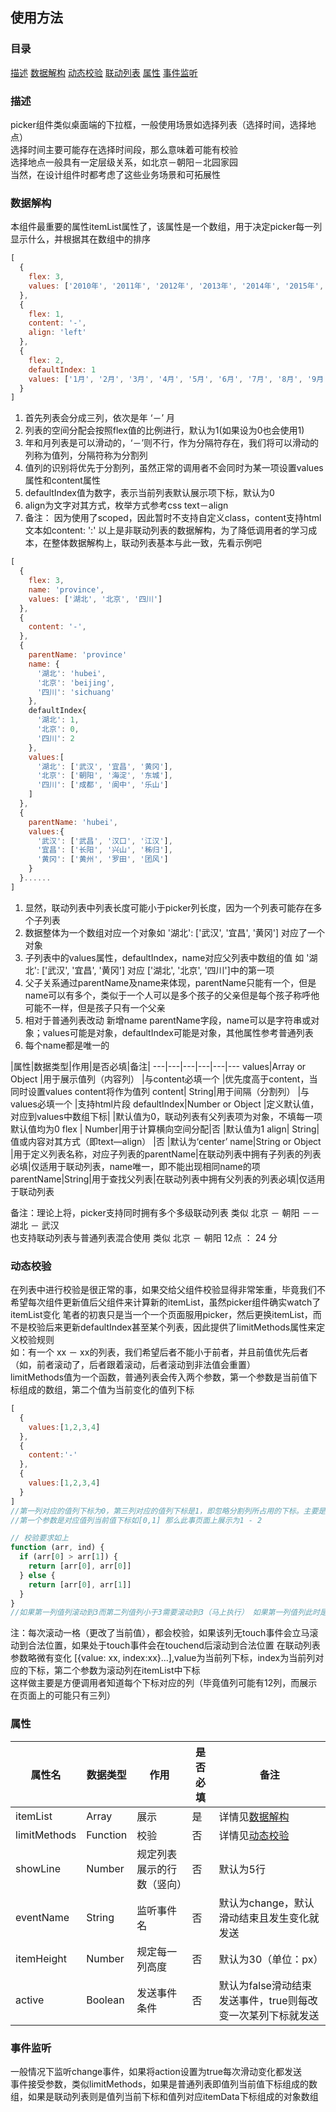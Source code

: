 ## 使用方法
### 目录
[描述](#描述)
[数据解构](#数据解构)
[动态校验](#动态校验)
[联动列表](#联动列表)
[属性](#属性)
[事件监听](#事件监听)
### 描述
picker组件类似桌面端的下拉框，一般使用场景如选择列表（选择时间，选择地点）  
选择时间主要可能存在选择时间段，那么意味着可能有校验  
选择地点一般具有一定层级关系，如北京－朝阳－北园家园  
当然，在设计组件时都考虑了这些业务场景和可拓展性
### 数据解构
本组件最重要的属性itemList属性了，该属性是一个数组，用于决定picker每一列显示什么，并根据其在数组中的排序
```JavaScript
[
  {
    flex: 3,
    values: ['2010年', '2011年', '2012年', '2013年', '2014年', '2015年', '2017年', '2018年']
  },
  {
    flex: 1,
    content: '-',
    align: 'left'
  },
  {
    flex: 2,
    defaultIndex: 1
    values: ['1月', '2月', '3月', '4月', '5月', '6月', '7月', '8月', '9月', '10月', '11月', '12月']
  }
]
```
1. 首先列表会分成三列，依次是年 ‘－’ 月
2. 列表的空间分配会按照flex值的比例进行，默认为1(如果设为0也会使用1)
3. 年和月列表是可以滑动的，‘－’则不行，作为分隔符存在，我们将可以滑动的列称为值列，分隔符称为分割列
4. 值列的识别将优先于分割列，虽然正常的调用者不会同时为某一项设置values属性和content属性
5. defaultIndex值为数字，表示当前列表默认展示项下标，默认为0
6. align为文字对其方式，枚举方式参考css text－align
7. 备注： 因为使用了scoped，因此暂时不支持自定义class，content支持html文本如content: '<span>:</span>'
以上是非联动列表的数据解构，为了降低调用者的学习成本，在整体数据解构上，联动列表基本与此一致，先看示例吧

```JavaScript
[
  {
    flex: 3,
    name: 'province',
    values: ['湖北', '北京', '四川']
  },
  {
    content: '-',
  },
  {
    parentName: 'province'
    name: {
      '湖北': 'hubei',
      '北京': 'beijing',
      '四川': 'sichuang'
    },
    defaultIndex{
      '湖北': 1,
      '北京': 0,
      '四川': 2
    },
    values:[
      '湖北': ['武汉', '宜昌', '黄冈'],
      '北京': ['朝阳', '海淀', '东城'],
      '四川': ['成都', '阆中', '乐山']
    ]
  },
  {
    parentName: 'hubei',
    values:{
      '武汉': ['武昌', '汉口', '江汉'],
      '宜昌': ['长阳', '兴山', '秭归'],
      '黄冈': ['黄州', '罗田', '团风']
    }
  }......
]
```
1. 显然，联动列表中列表长度可能小于picker列长度，因为一个列表可能存在多个子列表
2. 数据整体为一个数组对应一个对象如 '湖北': ['武汉', '宜昌', '黄冈'] 对应了一个对象
3. 子列表中的values属性，defaultIndex，name对应父列表中数组的值 如 '湖北': ['武汉', '宜昌', '黄冈'] 对应 ['湖北', '北京', '四川']中的第一项
4. 父子关系通过parentName及name来体现，parentName只能有一个，但是name可以有多个，类似于一个人可以是多个孩子的父亲但是每个孩子称呼他可能不一样，但是孩子只有一个父亲
5. 相对于普通列表改动 新增name parentName字段，name可以是字符串或对象；values可能是对象，defaultIndex可能是对象，其他属性参考普通列表
6. 每个name都是唯一的

|属性|数据类型|作用|是否必填|备注|
---|---|---|---|---|---
values|Array or Object |用于展示值列（内容列） |与content必填一个 |优先度高于content，当同时设置values content将作为值列
content| String|用于间隔（分割列） |与values必填一个 |支持html片段
defaultIndex|Number or Object |定义默认值，对应到values中数组下标| |默认值为0，联动列表有父列表项为对象，不填每一项默认值均为0
flex | Number|用于计算横向空间分配|否 |默认值为1
align| String|值或内容对其方式（即text—align） |否 |默认为‘center’
name|String or Object |用于定义列表名称，对应子列表的parentName|在联动列表中拥有子列表的列表必填|仅适用于联动列表，name唯一，即不能出现相同name的项
parentName|String|用于查找父列表|在联动列表中拥有父列表的列表必填|仅适用于联动列表

备注：理论上将，picker支持同时拥有多个多级联动列表 类似 北京 － 朝阳 －－ 湖北 － 武汉  
也支持联动列表与普通列表混合使用 类似 北京 － 朝阳 12点 ： 24 分


### 动态校验
在列表中进行校验是很正常的事，如果交给父组件校验显得非常笨重，毕竟我们不希望每次组件更新值后父组件来计算新的itemList，虽然picker组件确实watch了itemList变化
笔者的初衷只是当一个一个页面服用picker，然后更换itemList，而不是校验后来更新defaultIndex甚至某个列表，因此提供了limitMethods属性来定义校验规则  
如：有一个 xx － xx的列表，我们希望后者不能小于前者，并且前值优先后者（如，前者滚动了，后者跟着滚动，后者滚动到非法值会重置）  
limitMethods值为一个函数，普通列表会传入两个参数，第一个参数是当前值下标组成的数组，第二个值为当前变化的值列下标  
```JavaScript
[
  {
    values:[1,2,3,4]
  },
  {
    content:'-'
  },
  {
    values:[1,2,3,4]
  }
]
//第一列对应的值列下标为0，第三列对应的值列下标是1，即忽略分割列所占用的下标。主要是方便使用者关注数据项
//第一个参数是对应值列当前值下标如[0,1] 那么此事页面上展示为1 - 2

// 校验要求如上
function (arr, ind) {
  if (arr[0] > arr[1]) {
    return [arr[0], arr[0]]
  } else {
    return [arr[0], arr[1]]
  }
}
//如果第一列值列滚动到3而第二列值列小于3需要滚动到3（马上执行） 如果第一列值列此时是3，第二列值列滚动到2，那么第二列值列会在滚动（touch）结束后滚动到3
```
注：每次滚动一格（更改了当前值），都会校验，如果该列无touch事件会立马滚动到合法位置，如果处于touch事件会在touchend后滚动到合法位置
在联动列表参数略微有变化
[{value: xx, index:xx}...],value为当前列下标，index为当前列对应的下标，第二个参数为滚动列在itemList中下标  
这样做主要是方便调用者知道每个下标对应的列（毕竟值列可能有12列，而展示在页面上的可能只有三列）
### 属性
|属性名|数据类型|作用|是否必填|备注
---|---|---|---|---
itemList|Array|展示|是|详情见[数据解构](#数据解构)
limitMethods|Function|校验|否|详情见[动态校验](#动态校验)
showLine|Number|规定列表展示的行数（竖向）|否|默认为5行
eventName|String|监听事件名|否|默认为change，默认滑动结束且发生变化就发送
itemHeight|Number|规定每一列高度|否|默认为30（单位：px）
active|Boolean|发送事件条件|否|默认为false滑动结束发送事件，true则每改变一次某列下标就发送
### 事件监听
一般情况下监听change事件，如果将action设置为true每次滑动变化都发送  
事件接受参数，类似limitMethods，如果是普通列表即值列当前值下标组成的数组，如果是联动列表则是值列当前下标和值列对应itemData下标组成的对象数组
